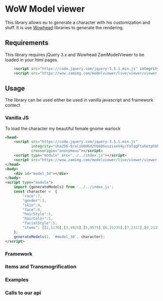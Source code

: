 # WoW Model viewer
This library allows eu to generate a character with his customization and stuff.
It is use [Wowhead](https://classic.wowhead.com/) libraries to generate the rendering.

## Requirements
This library requires jQuery 3.x and Wowhead ZamModelViewer to be loaded in your 
html pages. 
```html
    <script src="https://code.jquery.com/jquery-3.5.1.min.js" integrity="sha256-9/aliU8dGd2tb6OSsuzixeV4y/faTqgFtohetphbbj0=" crossorigin="anonymous"></script>
    <script src="https://wow.zamimg.com/modelviewer/live/viewer/viewer.min.js"></script>
```

## Usage
The library can be used either be used in vanilla javascript and framework contect

### Vanilla JS
To load the character my beautiful female gnome warlock
```html
<head>
    <script src="https://code.jquery.com/jquery-3.5.1.min.js"
            integrity="sha256-9/aliU8dGd2tb6OSsuzixeV4y/faTqgFtohetphbbj0="
            crossorigin="anonymous"></script>
    <script type="module" src="../../index.js"></script>
    <script src="https://wow.zamimg.com/modelviewer/live/viewer/viewer.min.js"></script>
</head>
<body>
    <div id="model_3d"></div>
</body>
<script type="module">
    import {generateModels} from '../../index.js';
    const character =  {
        "race":7,
        "gender":1,
        "skin":4,
        "face":0,
        "hairStyle":5,
        "hairColor":5,
        "facialStyle":5,
        "items": [[1,1170],[3,4925],[5,9575],[6,25235],[7,2311],[8,21154],[9,14618],[10,9534],[15,17238],[21,20379],[22,28787]]
    };
    generateModels(1, `#model_3d`, character);
</script>
```

### Framework

### Items and Transmogrification


### Examples

### Calls to our api
